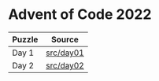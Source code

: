 # Advent of Code 2022

| Puzzle | Source                                           |
|--------|--------------------------------------------------|
| Day 1  | [src/day01](./blob/master/src/day01/main/App.kt) |
| Day 2  | [src/day02](./blob/master/src/day02/main/App.kt) |